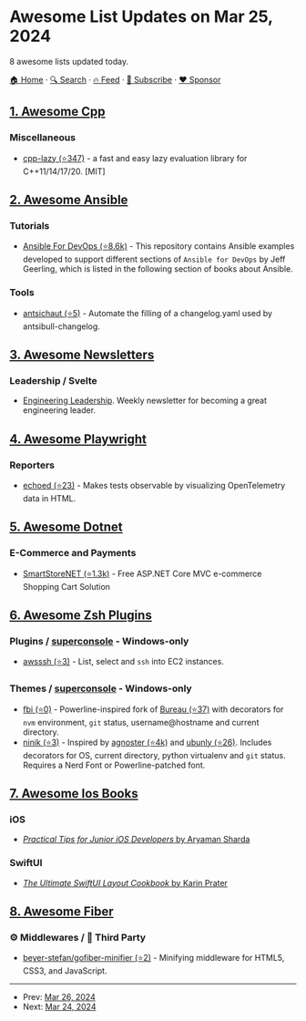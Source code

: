 # Awesome List Updates on Mar 25, 2024

8 awesome lists updated today.

[🏠 Home](/README.md) · [🔍 Search](https://www.trackawesomelist.com/search/) · [🔥 Feed](https://www.trackawesomelist.com/rss.xml) · [📮 Subscribe](https://trackawesomelist.us17.list-manage.com/subscribe?u=d2f0117aa829c83a63ec63c2f&id=36a103854c) · [❤️  Sponsor](https://github.com/sponsors/theowenyoung)



## [1. Awesome Cpp](/content/fffaraz/awesome-cpp/README.md)

### Miscellaneous

*   [cpp-lazy (⭐347)](https://github.com/MarcDirven/cpp-lazy) - a fast and easy lazy evaluation library for C++11/14/17/20. \[MIT]

## [2. Awesome Ansible](/content/ansible-community/awesome-ansible/README.md)

### Tutorials

*   [Ansible For DevOps (⭐8.6k)](https://github.com/geerlingguy/ansible-for-devops) - This repository contains Ansible examples developed to support different sections of `Ansible for DevOps` by Jeff Geerling, which is listed in the following section of books about Ansible.

### Tools

*   [antsichaut (⭐5)](https://github.com/ansible-community/antsichaut) - Automate the filling of a changelog.yaml used by antsibull-changelog.

## [3. Awesome Newsletters](/content/zudochkin/awesome-newsletters/README.md)

### Leadership / Svelte

*   [Engineering Leadership](https://newsletter.eng-leadership.com/). Weekly newsletter for becoming a great engineering leader.

## [4. Awesome Playwright](/content/mxschmitt/awesome-playwright/README.md)

### Reporters

*   [echoed (⭐23)](https://github.com/mrasu/echoed) - Makes tests observable by visualizing OpenTelemetry data in HTML.

## [5. Awesome Dotnet](/content/quozd/awesome-dotnet/README.md)

### E-Commerce and Payments

*   [SmartStoreNET (⭐1.3k)](https://github.com/smartstore/Smartstore) - Free ASP.NET Core MVC e-commerce Shopping Cart Solution

## [6. Awesome Zsh Plugins](/content/unixorn/awesome-zsh-plugins/README.md)

### Plugins / [superconsole](https://github.com/alexchmykhalo/superconsole) - Windows-only

*   [awsssh (⭐3)](https://github.com/raisedadead/zsh-awsssh) - List, select and `ssh` into EC2 instances.

### Themes / [superconsole](https://github.com/alexchmykhalo/superconsole) - Windows-only

*   [fbi (⭐0)](https://github.com/bateman/fbi-zsh-theme) - Powerline-inspired fork of [Bureau (⭐37)](https://github.com/isqua/bureau) with decorators for `nvm` environment, `git` status, username\@hostname and current directory.
*   [ninik (⭐3)](https://github.com/NimaNikfar/ninik-zsh-theme) - Inspired by [agnoster (⭐4k)](https://github.com/agnoster/agnoster-zsh-theme) and [ubunly (⭐26)](https://github.com/alejandromume/ubunly-zsh-theme). Includes decorators for OS, current directory, python virtualenv and `git` status. Requires a Nerd Font or Powerline-patched font.

## [7. Awesome Ios Books](/content/bystritskiy/awesome-ios-books/README.md)

### iOS

*   [*Practical Tips for Junior iOS Developers* by Aryaman Sharda](https://aryamansharda.gumroad.com/l/fjTSv)

### SwiftUI

*   [*The Ultimate SwiftUI Layout Cookbook* by Karin Prater](https://learn.swiftyplace.com/ultimate-swiftui-layout-cookbook)

## [8. Awesome Fiber](/content/gofiber/awesome-fiber/README.md)

### ⚙️ Middlewares / 🌱 Third Party

*   [beyer-stefan/gofiber-minifier (⭐2)](https://github.com/beyer-stefan/gofiber-minifier) - Minifying middleware for HTML5, CSS3, and JavaScript.

---

- Prev: [Mar 26, 2024](/content/2024/03/26/README.md)
- Next: [Mar 24, 2024](/content/2024/03/24/README.md)